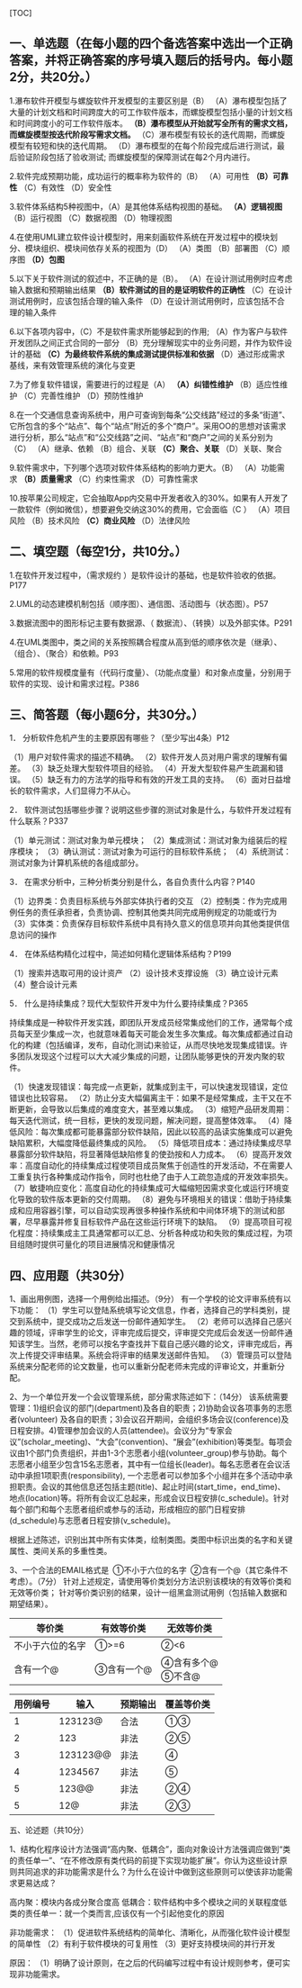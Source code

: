 [TOC]

## 一、单选题（在每小题的四个备选答案中选出一个正确答案，并将正确答案的序号填入题后的括号内。每小题2分，共20分。）



1.瀑布软件开模型与螺旋软件开发模型的主要区别是（B）
（A）瀑布模型包括了大量的计划文档和时间跨度大的可工作软件版本，而螺旋模型包括小量的计划文档和时间跨度小的可工作软件版本。
**（B）瀑布模型从开始就写全所有的需求文档，而螺旋模型按迭代阶段写需求文档。**
（C）瀑布模型有较长的迭代周期，而螺旋模型有较短和快的迭代周期。
（D）瀑布模型的在每个阶段完成后进行测试，最后验证阶段包括了验收测试; 而螺旋模型的保障测试在每2个月内进行。

2.软件完成预期功能，成功运行的概率称为软件的（B）
（A）可用性            **（B）可靠性**
（C）有效性            （D）安全性

3.软件体系结构5种视图中，（A）是其他体系结构视图的基础。
**（A）逻辑视图**           （B）运行视图
（C）数据视图           （D）物理视图

4.在使用UML建立软件设计模型时，用来刻画软件系统在开发过程中的模块划分、模块组织、模块间依存关系的视图为（D）
（A）类图				（B）部署图
（C）顺序图            **（D）包图**

5.以下关于软件测试的叙述中，不正确的是（B）。
（A）在设计测试用例时应考虑输入数据和预期输出结果
**（B）软件测试的目的是证明软件的正确性**
（C）在设计测试用例时，应该包括合理的输入条件
（D）在设计测试用例时，应该包括不合理的输入条件

6.以下各项内容中，（C）不是软件需求所能够起到的作用;
（A）作为客户与软件开发团队之间正式合同的一部分
（B）充分理解现实中的业务问题，并作为软件设计的基础
**（C）为最终软件系统的集成测试提供标准和依据**
（D）通过形成需求基线，来有效管理系统的演化与变更

7.为了修复软件错误，需要进行的过程是（A）
**（A）纠错性维护**          （B）适应性维护
（C）完善性维护          （D）预防性维护

8.在一个交通信息查询系统中，用户可查询到每条“公交线路”经过的多条“街道”、它所包含的多个“站点”、每个“站点”附近的多个“商户”。采用OO的思想对该需求进行分析，那么“站点”和“公交线路”之间、“站点”和“商户”之间的关系分别为（C）
（A）继承、依赖	（B）组合、关联
**（C）聚合、关联**	（D）关联、聚合

9.软件需求中，下列哪个选项对软件体系结构的影响力更大。（B）
（A）功能需求            **（B）质量需求**
（C）约束性需求        （D）可靠性需求

10.按苹果公司规定，它会抽取App内交易中开发者收入的30%。如果有人开发了一款软件（例如微信），想要避免交纳这30%的费用，它会面临（C ）
（A）项目风险           （B）技术风险
**（C）商业风险**           （D）法律风险

 

## 二、填空题（每空1分，共10分。）

1.在软件开发过程中，（需求规约 ）是软件设计的基础，也是软件验收的依据。P177

2.UML的动态建模机制包括（顺序图）、通信图、活动图与（状态图）。P57

3.数据流图中的图形标记主要有数据源、（ 数据流）、（转换）以及外部实体。P291

4.在UML类图中，类之间的关系按照耦合程度从高到低的顺序依次是（继承）、（组合）、（聚合）和依赖。P93

5.常用的软件规模度量有（代码行度量）、（功能点度量）和对象点度量，分别用于软件的实现、设计和需求过程。P386



## 三、简答题（每小题6分，共30分。）

1． 分析软件危机产生的主要原因有哪些？（至少写出4条）P12

（1）用户对软件需求的描述不精确。
（2）软件开发人员对用户需求的理解有偏差。
（3）缺乏处理大型软件项目的经验。
（4）开发大型软件易产生疏漏和错误。
（5）缺乏有力的方法学的指导和有效的开发工具的支持。
（6）面对日益增长的软件需求，人们显得力不从心。



2． 软件测试包括哪些步骤？说明这些步骤的测试对象是什么，与软件开发过程有什么联系？P337

（1）单元测试：测试对象为单元模块； 
（2）集成测试：测试对象为组装后的程序模块；
（3）确认测试：测试对象为可运行的目标软件系统；
（4）系统测试：测试对象为计算机系统的各组成部分。



3． 在需求分析中，三种分析类分别是什么，各自负责什么内容？P140

（1）边界类：负责目标系统与外部实体执行者的交互
（2）控制类：作为完成用例任务的责任承担者，负责协调、控制其他类共同完成用例规定的功能或行为
（3）实体类：负责保存目标软件系统中具有持久意义的信息项并向其他类提供信息访问的操作



4． 在体系结构精化过程中，简述如何精化逻辑体系结构？P199

（1）搜索并选取可用的设计资产
（2）设计技术支撑设施
（3）确立设计元素
（4）整合设计元素



5． 什么是持续集成？现代大型软件开发中为什么要持续集成？P365

 持续集成是一种软件开发实践，即团队开发成员经常集成他们的工作，通常每个成员每天至少集成一次，也就意味着每天可能会发生多次集成。每次集成都通过自动化的构建（包括编译，发布，自动化测试)来验证，从而尽快地发现集成错误。许多团队发现这个过程可以大大减少集成的问题，让团队能够更快的开发内聚的软件。

（1）快速发现错误：每完成一点更新，就集成到主干，可以快速发现错误，定位错误也比较容易。
（2）防止分支大幅偏离主干：如果不是经常集成，主干又在不断更新，会导致以后集成的难度变大，甚至难以集成。
（3）缩短产品研发周期：每天迭代测试，统一目标，更快的发现问题，解决问题，提高整体效率。
（4）降低风险：每次集成都可能暴露部分软件缺陷，因此以较高的品读实施集成可以避免缺陷累积，大幅度降低最终集成的风险。
（5）降低项目成本：通过持续集成尽早暴露部分软件缺陷，将显著降低缺陷修复的使劲按和人力成本。
（6）提高开发效率：高度自动化的持续集成过程使项目成员聚焦于创造性的开发活动，不在需要人工重复执行各种集成动作指令，同时也杜绝了由于人工疏忽造成的开发效率损失。
（7）敏捷响应变化：高度自动化的持续集成可大幅缩短因需求变化或运行环境变化导致的软件版本更新的交付周期。
（8）避免与环境相关的错误：借助于持续集成和应用容器引擎，可以自动实现再很多种操作系统和中间体环境下的测试和部署，尽早暴露并修复目标软件产品在这些运行环境下的缺陷。
（9）提高项目可视化程度：持续集成主工具通常都可以汇总、分析各种成功和失败的集成过程，为项目组随时提供可量化的项目进展情况和健康情况



## 四、应用题（共30分）
1、画出用例图，选择一个用例给出描述。（9分）
有一个学校的论文评审系统有以下功能：
（1）学生可以登陆系统填写论文信息，作者，选择自己的学科类别，提交到系统中，提交成功之后发送一份邮件通知学生。
（2）老师可以选择自己感兴趣的领域，评审学生的论文，评审完成后提交，评审提交完成后会发送一份邮件通知该学生。当然，老师可以按名字查找并下载自己感兴趣的论文，评审完成后，再次上传提交评审结果。系统会将评审的结果发送邮件告知。
（3）管理员可以登陆系统来分配老师的论文数量，也可以重新分配老师未完成的评审论文，并重新分配。



2、为一个单位开发一个会议管理系统，部分需求陈述如下：（14分）
该系统需要管理：1)组织会议的部门(department)及各自的职责；2)协助会议各项事务的志愿者(volunteer) 及各自的职责；3)会议召开期间，会组织多场会议(conference)及日程安排。4)管理参加会议的人员(attendee)。会议分为“专家会议”(scholar_meeting)、“大会”(convention)、“展会”(exhibition)等类型。每项会议由1个部门负责组织，并由1-3个志愿者小组(volunteer_group)参与协助。每个志愿者小组至少包含15名志愿者，其中有一位组长(leader)。每名志愿者在会议活动中承担1项职责(responsibility), 一个志愿者可以参加多个小组并在多个活动中承担职责。会议的其他信息还包括主题(title)、起止时间(start_time，end_time)、地点(location)等。将所有会议汇总起来，形成会议日程安排(c_schedule)。针对每个部门和每个志愿者组织或参与的活动，形成相应的部门日程安排(d_schedule)与志愿者日程安排(v_schedule)。

根据上述陈述，识别出其中所有实体类，绘制类图。类图中标识出类的名字和关键属性、类间关系的多重性类。



3、一个合法的EMAIL格式是 ①不小于六位的名字 ②含有一个@（其它条件不考虑）。（7分）
针对上述规定，请使用等价类划分方法识别该模块的有效等价类和无效等价类；
针对等价类识别的结果，设计一组黑盒测试用例（包括输入数据和期望结果）。

| 等价类           | 有效等价类 | 无效等价类             |
| ---------------- | ------------- | ---------------- |
| 不小于六位的名字 | ①>=6       | ②<6                    |
| 含有一个@        | ③含有一个@ | ④含有多个@<br />⑤不含@ |

| 用例编号 | 输入     | 预期输出 | 覆盖等价类 |
| -------- | --------- | --------- | ---------- |
| 1        | 123123@  | 合法     | ①③         |
| 2        | 123      | 非法     | ②⑤         |
| 3        | 123123@@ | 非法     | ④          |
| 4        | 1234567  | 非法     | ⑤          |
| 5        | 123@@    | 非法     | ②④         |
| 5        | 12@      | 非法     | ②③         |

五、论述题（共10分）

1、结构化程序设计方法强调“高内聚、低耦合”，面向对象设计方法强调应做到“类的责任单一”、“在不修改原有类代码的前提下实现功能扩展”。你认为这些设计原则共同追求的非功能需求是什么？为什么在设计中做到这些原则可以使该非功能需求更易达成？

高内聚：模块内各成分聚合度高
低耦合：软件结构中多个模块之间的关联程度低
类的责任单一：就一个类而言,应该仅有一个引起他变化的原因

非功能需求：
（1）促进软件系统结构的简单化、清晰化，从而强化软件设计模型的简单性
（2）有利于软件模块的可复用性
（3）更好支持模块间的并行开发

原因：
（1）明确了设计原则，在之后的代码编写过程中有设计规则参考，便可实现非功能需求。